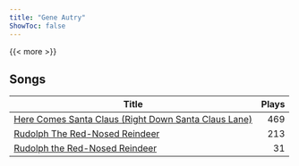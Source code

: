```yaml
---
title: "Gene Autry"
ShowToc: false
---
```


{{< more >}}

## Songs
Title | Plays 
----- | -----: 
[Here Comes Santa Claus (Right Down Santa Claus Lane)](/songs/here-comes-santa-claus-right-down-santa-claus-lane) | 469
[Rudolph The Red-Nosed Reindeer](/songs/rudolph-the-red-nosed-reindeer) | 213
[Rudolph the Red-Nosed Reindeer](/songs/rudolph-the-red-nosed-reindeer) | 31

